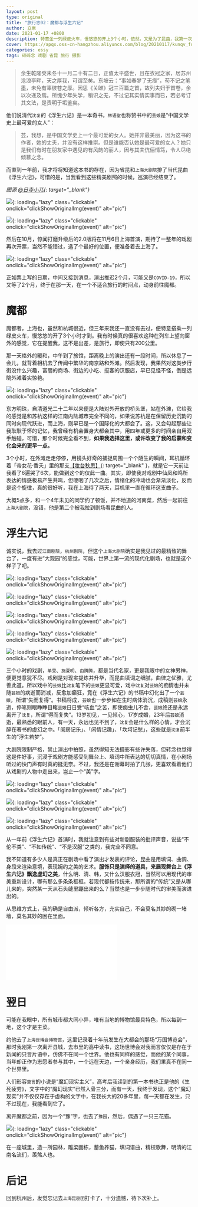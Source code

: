 ```yaml
---
layout: post
type: original
title: "旅行志02：魔都与浮生六记"
author: 立泉
date: 2021-01-17 +0800
description: 特意坐一列绿皮火车，慢悠悠的开上3个小时，依然，又是为了昆曲，我第一次踏足上海滩。
cover: https://apqx.oss-cn-hangzhou.aliyuncs.com/blog/20210117/kunqv_fushengliuji_05.jpg
categories: essy
tags: 碎碎念 戏剧 省昆 旅行 摄影
---
```


> 余生乾隆癸未冬十一月二十有二日，正值太平盛世，且在衣冠之家，居苏州沧浪亭畔，天之厚我，可谓至矣。东坡云：“事如春梦了无痕”，苟不记之笔墨，未免有辜彼苍之厚。因思《关雎》冠三百篇之首，故列夫妇于首卷，余以次递及焉。所愧少年失学，稍识之无，不过记其实情实事而已，若必考订其文法，是责明于垢鉴矣。

他们说清代`沈复`的《浮生六记》是一本奇书，`林语堂`也称赞书中的`芸娘`是“中国文学史上最可爱的女人”：

> 芸，我想，是中国文学史上一个最可爱的女人。她并非最美丽，因为这书的作者，她的丈夫，并没有这样推崇。但是谁能否认她是最可爱的女人？她只是我们有时在朋友家中遇见的有风韵的丽人，因与其夫伉俪情笃，令人尽绝倾慕之念。

而直到一年前，我才将将知道这本书的存在，因为省昆和`上海大剧院`排了当代昆曲《浮生六记》，可惜的是，当我看到这些精美剧照的时候，巡演已经结束了。

*图源 [@日寺小兀](https://weibo.com/u/1904421574){: target="_blank"}*

![](https://apqx.oss-cn-hangzhou.aliyuncs.com/blog/20210117/kunqv_fushengliuji_thumb.jpg){: loading="lazy" class="clickable" onclick="clickShowOriginalImg(event)" alt="pic"}

![](https://apqx.oss-cn-hangzhou.aliyuncs.com/blog/20210117/kunqv_fushengliuji_01_thumb.jpg){: loading="lazy" class="clickable" onclick="clickShowOriginalImg(event)" alt="pic"}

然后在10月，惊闻打磨升级后的2.0版将在11月6日上海首演，期待了一整年的戏剧再次开票，当然不能错过，选了个最好的位置，便准备着去上海了。

![](https://apqx.oss-cn-hangzhou.aliyuncs.com/blog/20210117/kunqv_fushengliuji_ticket_thumb.jpg){: loading="lazy" class="clickable" onclick="clickShowOriginalImg(event)" alt="pic"}

正如票上写的日期，中间又接到消息，演出推迟2个月，可能又是`COVID-19`，所以又等了2个月，终于在那一天，在一个不适合旅行的时间点，动身前往魔都。

# 魔都

魔都者，上海也，虽然和杭城很近，但三年来我还一直没有去过，便特意搭乘一列绿皮火车，慢悠悠的开了3个小时才到。我有时候真的很喜欢这种在列车上望向窗外的感觉，它在提醒我，这不是出差，是旅行，即使只有200公里。

那一天格外的暖和，中午到了旅馆，距离晚上的演出还有一段时间，所以休息了一会儿，就背着相机去了传闻中繁华的南京路和外滩。然后发现，我果然对这类步行街没什么兴趣，富丽的商场、街边的小吃、揽客的汉服店，早已见怪不怪，倒是远眺外滩着实惊艳。

![](https://apqx.oss-cn-hangzhou.aliyuncs.com/blog/20210117/shanghai_waitan_thumb.jpg){: loading="lazy" class="clickable" onclick="clickShowOriginalImg(event)" alt="pic"}

东方明珠，自清道光二十二年以来便是大陆对外开放的桥头堡，站在外滩，它给我的感觉是和苏杭这样的江南内陆城市完全不同的，如果说苏杭是在保留历史沉韵的同时向现代跃进，而上海，则早已是一个国际化的大都会了。这，又会勾起那些让我耿耿于怀的记忆，我曾经有机会置身大都会其中，用四年或更多的时间亲自用双手触碰，可惜，那个时候完全看不到，**如果我选择这里，或许改变了我的启蒙和变化会来的更早一点。**

3个小时，在外滩走走停停，用镜头好奇的捕捉周围一个个陌生的瞬间，耳机循环着「帝女花·香夭」里的那支[【妆台秋思】](https://www.bilibili.com/video/BV1Ly4y1m7Tu){: target="_blank" }，就是它一天前让我看了6遍哭了6次，能做到这个的仅此一曲。其实，即使我对戏剧中仙凤和鸣所表达的情感极易产生共鸣，但哽咽了几次之后，情绪化的冲动也会渐渐淡化，反而是这个旋律，真的很好听，我在上海待了两天，耳机里一直在循环这支曲子。

大概5点多，和一个4年未见的同学约了顿饭，并不地道的河南菜，然后一起前往`上海大剧院`，没错，他是第二个被我拉到剧场看昆曲的人。

# 浮生六记

诚实说，我去过`江南剧院`，`杭州剧院`，但这个`上海大剧院`确实是我见过的最精致的舞台了，一度有进“大观园”的感觉，可能，世界上第一流的现代化剧场，也就是这个样子了吧。

![](https://apqx.oss-cn-hangzhou.aliyuncs.com/blog/20210117/kunqv_fushengliuji_06_thumb.jpg){: loading="lazy" class="clickable" onclick="clickShowOriginalImg(event)" alt="pic"}

![](https://apqx.oss-cn-hangzhou.aliyuncs.com/blog/20210117/kunqv_fushengliuji_05_thumb.jpg){: loading="lazy" class="clickable" onclick="clickShowOriginalImg(event)" alt="pic"}

![](https://apqx.oss-cn-hangzhou.aliyuncs.com/blog/20210117/kunqv_fushengliuji_03_thumb.jpg){: loading="lazy" class="clickable" onclick="clickShowOriginalImg(event)" alt="pic"}

![](https://apqx.oss-cn-hangzhou.aliyuncs.com/blog/20210117/kunqv_fushengliuji_02_thumb.jpg){: loading="lazy" class="clickable" onclick="clickShowOriginalImg(event)" alt="pic"}

![](https://apqx.oss-cn-hangzhou.aliyuncs.com/blog/20210117/kunqv_fushengliuji_04_thumb.jpg){: loading="lazy" class="clickable" onclick="clickShowOriginalImg(event)" alt="pic"}

三个小时的戏剧，`单雯`、`施夏明`、`由腾腾`，都是当代名家，更是我眼中的女神男神，便更觉意犹不尽。戏剧是对现实提炼并升华，而昆曲填词之细腻，曲律之优雅，尤善此道。所以戏中的`芸娘`比`沈复`笔下的`芸娘`更显可爱，戏中`沈复`对`芸娘`的痴情也并未随`芸娘`的病逝而消减，反愈加癫狂，竟在《浮生六记》的书稿中幻化出了一个`芸娘`，所谓“失而复得”。书稿将成，`芸娘`也一步步如在生时病体消沉，成稿则`芸娘`永逝，停笔则眼睁睁目睹`芸娘`日日受“咳血”之苦，即使痴虫儿不舍，`芸娘`终还是永远离开了`沈复`，所谓“得而复失”。13岁初见，一见倾心，17岁成婚，23年后`芸娘`消逝，最熟悉的眼前人，有一天，永远也见不到了，`沈复`会是什么样的心情，才会沉醉在著书的虚幻之中。「闺房记乐」、「闲情记趣」、「坎坷记愁」，这些就是`沈复`前半生的“浮生若梦”。 

大剧院限制严格，禁止演出中拍照，虽然得知无法摄影有些许失落，但转念也觉得这是件好事，沉浸于戏剧方能感受到舞台上、填词中所表达的切切真情，在小剧场听过的快门声有时真的挺无奈。不过，我还是在谢幕时拍了几张，更喜欢看着他们从戏剧的人物中走出来，岂止一个“美”字。

![](https://apqx.oss-cn-hangzhou.aliyuncs.com/blog/20210117/kunqv_fushengliuji_07_thumb.jpg){: loading="lazy" class="clickable" onclick="clickShowOriginalImg(event)" alt="pic"}

![](https://apqx.oss-cn-hangzhou.aliyuncs.com/blog/20210117/kunqv_fushengliuji_08_thumb.jpg){: loading="lazy" class="clickable" onclick="clickShowOriginalImg(event)" alt="pic"}

![](https://apqx.oss-cn-hangzhou.aliyuncs.com/blog/20210117/kunqv_fushengliuji_09_thumb.jpg){: loading="lazy" class="clickable" onclick="clickShowOriginalImg(event)" alt="pic"}

从一年前《浮生六记》首演时，我就注意到有些对新剧服装的批评声音，说些“不伦不类”、“不如传统”、“不是汉服”之类的，我完全不同意。

我不知道有多少人是真正在剧场中看了演出才发表的评论，昆曲是用填词、曲调、身段来渲染意境，表现婉约之美的艺术。**服饰只是演绎的道具，来展现舞台上《浮生六记》飘逸虚幻之美**，什么明、清、韩，又什么汉服衣冠，当然可以用现代的审美重新设计，哪有那么多条条框框。若现代都按传统来，那所谓的“传统”又是从哪儿来的，突然某一天从石头缝里蹦出来的么？当然也是一步步随时代的审美而演进出的。

从思维方式上，我的确是自由派，倾听各方，充实自己，不会莫名其妙的砌一堵墙，莫名其妙的困在里面。

<div class="video-container">
    <iframe loading="lazy" src="//player.bilibili.com/player.html?aid=671187442&bvid=BV15U4y147jD&cid=283287734&page=1" scrolling="no" border="0" frameborder="no" framespacing="0" allowfullscreen="true"> </iframe>
</div>

# 翌日

可能在我眼中，所有城市都大同小异，唯有当地的博物馆最具特色，所以每到一地，这个才是主菜。

约他去了`上海世博会博物馆`，这里记录着十年前发生在大都会的那场“万国博览会”，那时我刚第一次离开县城，去市里的高中读书，这场世博会对我而言仅仅是存在于新闻的只言片语中，仿佛不在同一个世界。他也有同样的感觉，而他的某个同事，当年却正作为志愿者参与其中，一个远在天边，一个亲身经历，我们果真不在同一个世界里。

人们形容`莫言`的小说是“魔幻现实主义”，高考后我读到的第一本书也正是他的《生死疲劳》，文字中的“魔幻现实”已然入骨三分，而有一天，我终于发现，这个“魔幻现实”并不仅仅存在于虚构的文字中，在我长大的20多年里，每一天都在发生，只不过现在，我能看到它了。

离开魔都之前，因为一个“豫”字，也去了`豫园`，然后，偶遇了一只三花猫。

![](https://apqx.oss-cn-hangzhou.aliyuncs.com/blog/20210117/shanghai_yuyuan_thumb.jpg){: loading="lazy" class="clickable" onclick="clickShowOriginalImg(event)" alt="pic"}

在一座城里，造一所园林，雕梁画栋，蓄鱼养猫，填词谱曲，精校歌舞，明清的江南名流们，羡煞人也。

# 后记

回到杭州后，发觉忘记去`上海昆剧团`打卡了，十分遗憾，待下次补上。